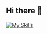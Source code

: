 ## Hi there 👋
[![My Skills](https://skillicons.dev/icons?i=discord,github,gmail,html,linkedin,py,visualstudio,vscode,windows=31)](https://skillicons.dev)

<!--
**Davipereiraaz/Davipereiraaz** is a ✨ _special_ ✨ repository because its `README.md` (this file) appears on your GitHub profile.

Here are some ideas to get you started:

- 🔭 I’m currently working on ...
- 🌱 I’m currently learning ...
- 👯 I’m looking to collaborate on ...
- 🤔 I’m looking for help with ...
- 💬 Ask me about ...
- 📫 How to reach me: ...
- 😄 Pronouns: ...
- ⚡ Fun fact: ...
-->
